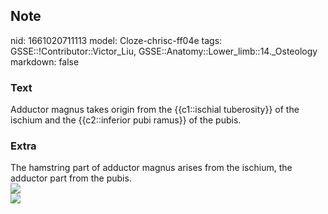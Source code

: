 ## Note
nid: 1661020711113
model: Cloze-chrisc-ff04e
tags: GSSE::!Contributor::Victor_Liu, GSSE::Anatomy::Lower_limb::14._Osteology
markdown: false

### Text
Adductor magnus takes origin from the {{c1::ischial tuberosity}} of the ischium and the {{c2::inferior pubi ramus}} of the pubis.

### Extra
<div>
  The hamstring part of adductor magnus arises from the ischium,
  the adductor part from the pubis.
</div><img src=
"paste-58c584bf66c7edf59083937c5b816d531586c84c.jpg">
<div><img src="4-1-550x550.png"></div>
